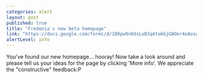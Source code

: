 ```yaml
---
categories: alert
layout: post
published: true
title: "Fredonia's new beta homepage"
link: "https://docs.google.com/forms/d/1B9pw9n0dsLoB3q4to6GjGNOor4oAosgnNo1ZRlcMn40/viewform"
alertLevel: info
---
```


You've found our new homepage... hooray! Now take a look around and please tell us your ideas for the page by clicking 'More info'. We appreciate the "constructive" feedback:P